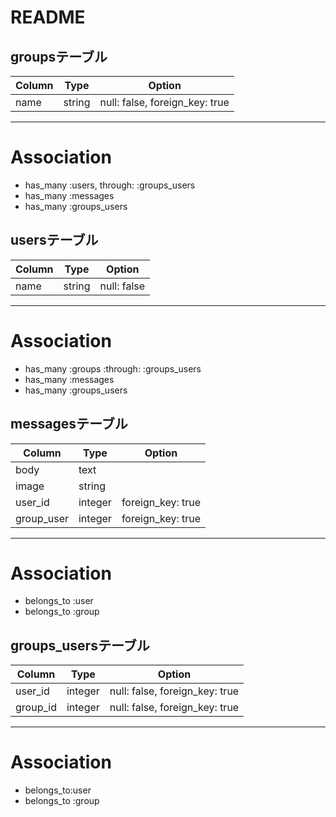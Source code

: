 # README

## groupsテーブル

|Column|Type|Option|
|------|----|------|
|name|string|null: false, foreign_key: true|
--------------------
# Association
- has_many :users, through: :groups_users
- has_many :messages
- has_many :groups_users

## usersテーブル

|Column|Type|Option|
|------|----|------|
|name|string|null: false|
--------------------
# Association
- has_many :groups :through: :groups_users
- has_many :messages
- has_many :groups_users

## messagesテーブル

|Column|Type|Option|
|------|----|------|
|body|text||
|image|string||
|user_id|integer|foreign_key: true|
|group_user|integer|foreign_key: true|
--------------------
# Association
- belongs_to :user
- belongs_to :group

## groups_usersテーブル

|Column|Type|Option|
|------|----|------|
|user_id|integer|null: false, foreign_key: true|
|group_id|integer|null: false, foreign_key: true|
--------------------
# Association
- belongs_to:user
- belongs_to :group